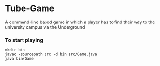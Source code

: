 # Tube-Game
A command-line based game in which a player has to find their way to the university campus via the Underground

### To start playing

``` 
mkdir bin
javac -sourcepath src -d bin src/Game.java
java bin/Game
```
